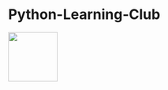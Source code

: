# Python-Learning-Club

<img src="https://img.devrant.com/devrant/rant/r_761752_NXWNB.jpg" width="100">

